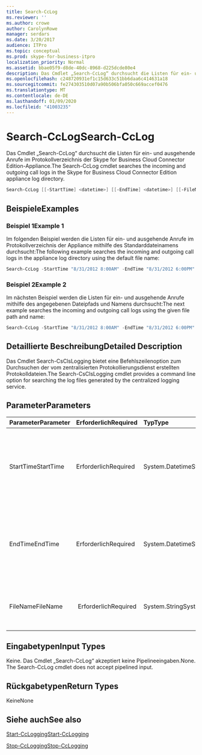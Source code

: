 ```yaml
---
title: Search-CcLog
ms.reviewer: ''
ms.author: crowe
author: CarolynRowe
manager: serdars
ms.date: 3/20/2017
audience: ITPro
ms.topic: conceptual
ms.prod: skype-for-business-itpro
localization_priority: Normal
ms.assetid: bbae05f9-d8de-40dc-8968-d225dcde80e4
description: Das Cmdlet „Search-CcLog“ durchsucht die Listen für ein- und ausgehende Anrufe im Protokollverzeichnis der Skype for Business Cloud Connector Edition-Appliance.
ms.openlocfilehash: c248720931ef1c15d633c51bb6daa6c414631a18
ms.sourcegitcommit: fe274303510d07a90b506bfa050c669accef0476
ms.translationtype: MT
ms.contentlocale: de-DE
ms.lasthandoff: 01/09/2020
ms.locfileid: "41003235"
---
```

# <a name="search-cclog"></a><span data-ttu-id="b89c5-103">Search-CcLog</span><span class="sxs-lookup"><span data-stu-id="b89c5-103">Search-CcLog</span></span>
 
<span data-ttu-id="b89c5-104">Das Cmdlet „Search-CcLog“ durchsucht die Listen für ein- und ausgehende Anrufe im Protokollverzeichnis der Skype for Business Cloud Connector Edition-Appliance.</span><span class="sxs-lookup"><span data-stu-id="b89c5-104">The Search-CcLog cmdlet searches the incoming and outgoing call logs in the Skype for Business Cloud Connector Edition appliance log directory.</span></span>
  
```powershell
Search-CcLog [[-StartTime] <datetime>] [[-EndTime] <datetime>] [[-FileName] <string>]
```

## <a name="examples"></a><span data-ttu-id="b89c5-105">Beispiele</span><span class="sxs-lookup"><span data-stu-id="b89c5-105">Examples</span></span>
<span data-ttu-id="b89c5-106"><a name="Examples"> </a></span><span class="sxs-lookup"><span data-stu-id="b89c5-106"></span></span>

### <a name="example-1"></a><span data-ttu-id="b89c5-107">Beispiel 1</span><span class="sxs-lookup"><span data-stu-id="b89c5-107">Example 1</span></span>

<span data-ttu-id="b89c5-108">Im folgenden Beispiel werden die Listen für ein- und ausgehende Anrufe im Protokollverzeichnis der Appliance mithilfe des Standarddateinamens durchsucht:</span><span class="sxs-lookup"><span data-stu-id="b89c5-108">The following example searches the incoming and outgoing call logs in the appliance log directory using the default file name:</span></span>
  
```powershell
Search-CcLog -StartTime "8/31/2012 8:00AM" -EndTime "8/31/2012 6:00PM"
```

### <a name="example-2"></a><span data-ttu-id="b89c5-109">Beispiel 2</span><span class="sxs-lookup"><span data-stu-id="b89c5-109">Example 2</span></span>

<span data-ttu-id="b89c5-110">Im nächsten Beispiel werden die Listen für ein- und ausgehende Anrufe mithilfe des angegebenen Dateipfads und Namens durchsucht:</span><span class="sxs-lookup"><span data-stu-id="b89c5-110">The next example searches the incoming and outgoing call logs using the given file path and name:</span></span>
  
```powershell
Search-CcLog -StartTime "8/31/2012 8:00AM" -EndTime "8/31/2012 6:00PM" -FileName "C:\Log\LogFile.log"
```

## <a name="detailed-description"></a><span data-ttu-id="b89c5-111">Detaillierte Beschreibung</span><span class="sxs-lookup"><span data-stu-id="b89c5-111">Detailed Description</span></span>
<span data-ttu-id="b89c5-112"><a name="DetailedDescription"> </a></span><span class="sxs-lookup"><span data-stu-id="b89c5-112"></span></span>

<span data-ttu-id="b89c5-113">Das Cmdlet  Search-CsClsLogging bietet eine Befehlszeilenoption zum Durchsuchen der vom zentralisierten Protokollierungsdienst erstellten Protokolldateien.</span><span class="sxs-lookup"><span data-stu-id="b89c5-113">The Search-CsClsLogging cmdlet provides a command line option for searching the log files generated by the centralized logging service.</span></span>
  
## <a name="parameters"></a><span data-ttu-id="b89c5-114">Parameter</span><span class="sxs-lookup"><span data-stu-id="b89c5-114">Parameters</span></span>
<span data-ttu-id="b89c5-115"><a name="DetailedDescription"> </a></span><span class="sxs-lookup"><span data-stu-id="b89c5-115"></span></span>

|<span data-ttu-id="b89c5-116">**Parameter**</span><span class="sxs-lookup"><span data-stu-id="b89c5-116">**Parameter**</span></span>|<span data-ttu-id="b89c5-117">**Erforderlich**</span><span class="sxs-lookup"><span data-stu-id="b89c5-117">**Required**</span></span>|<span data-ttu-id="b89c5-118">**Typ**</span><span class="sxs-lookup"><span data-stu-id="b89c5-118">**Type**</span></span>|<span data-ttu-id="b89c5-119">**Beschreibung**</span><span class="sxs-lookup"><span data-stu-id="b89c5-119">**Description**</span></span>|
|:-----|:-----|:-----|:-----|
|<span data-ttu-id="b89c5-120">StartTime</span><span class="sxs-lookup"><span data-stu-id="b89c5-120">StartTime</span></span>  <br/> | <span data-ttu-id="b89c5-121">Erforderlich</span><span class="sxs-lookup"><span data-stu-id="b89c5-121">Required</span></span> <br/> |<span data-ttu-id="b89c5-122">System.Datetime</span><span class="sxs-lookup"><span data-stu-id="b89c5-122">System.Datetime</span></span>  <br/> | <span data-ttu-id="b89c5-p101"> Anfangszeitpunkt (Datum und Uhrzeit) für die zu durchsuchenden Protokolleinträge. Wird in der lokalen Zeitzone angegeben.</span><span class="sxs-lookup"><span data-stu-id="b89c5-p101">Beginning date and time for the log entries to be searched. Specified in local time zone.</span></span> <br/> |
|<span data-ttu-id="b89c5-125">EndTime</span><span class="sxs-lookup"><span data-stu-id="b89c5-125">EndTime</span></span>  <br/> |<span data-ttu-id="b89c5-126">Erforderlich</span><span class="sxs-lookup"><span data-stu-id="b89c5-126">Required</span></span>  <br/> |<span data-ttu-id="b89c5-127">System.Datetime</span><span class="sxs-lookup"><span data-stu-id="b89c5-127">System.Datetime</span></span>  <br/> |<span data-ttu-id="b89c5-p102">Endzeitpunkt (Datum und Uhrzeit) für die zu durchsuchenden Protokolleinträge. Wird in der lokalen Zeitzone angegeben.</span><span class="sxs-lookup"><span data-stu-id="b89c5-p102">Ending date and time for the log entries to be searched. Specified in local time zone.</span></span>  <br/> |
|<span data-ttu-id="b89c5-130">FileName</span><span class="sxs-lookup"><span data-stu-id="b89c5-130">FileName</span></span>  <br/> |<span data-ttu-id="b89c5-131"> Erforderlich</span><span class="sxs-lookup"><span data-stu-id="b89c5-131">Required</span></span>  <br/> |<span data-ttu-id="b89c5-132">System.String</span><span class="sxs-lookup"><span data-stu-id="b89c5-132">System.String</span></span>  <br/> |<span data-ttu-id="b89c5-133">Gibt den vollständigen Pfad der Textdatei mit den Suchergebnissen an.</span><span class="sxs-lookup"><span data-stu-id="b89c5-133">Specifies the full path of the text file containing the search results.</span></span>  <br/> |
   
## <a name="input-types"></a><span data-ttu-id="b89c5-134">Eingabetypen</span><span class="sxs-lookup"><span data-stu-id="b89c5-134">Input Types</span></span>
<span data-ttu-id="b89c5-135"><a name="InputTypes"> </a></span><span class="sxs-lookup"><span data-stu-id="b89c5-135"></span></span>

<span data-ttu-id="b89c5-p103">Keine. Das Cmdlet „Search-CcLog“ akzeptiert keine Pipelineeingaben.</span><span class="sxs-lookup"><span data-stu-id="b89c5-p103">None. The Search-CcLog cmdlet does not accept pipelined input.</span></span>
  
## <a name="return-types"></a><span data-ttu-id="b89c5-138">Rückgabetypen</span><span class="sxs-lookup"><span data-stu-id="b89c5-138">Return Types</span></span>
<span data-ttu-id="b89c5-139"><a name="ReturnTypes"> </a></span><span class="sxs-lookup"><span data-stu-id="b89c5-139"></span></span>

<span data-ttu-id="b89c5-140">Keine</span><span class="sxs-lookup"><span data-stu-id="b89c5-140">None</span></span>
  
## <a name="see-also"></a><span data-ttu-id="b89c5-141">Siehe auch</span><span class="sxs-lookup"><span data-stu-id="b89c5-141">See also</span></span>
<span data-ttu-id="b89c5-142"><a name="ReturnTypes"> </a></span><span class="sxs-lookup"><span data-stu-id="b89c5-142"></span></span>

[<span data-ttu-id="b89c5-143">Start-CcLogging</span><span class="sxs-lookup"><span data-stu-id="b89c5-143">Start-CcLogging</span></span>](start-cclogging.md)
  
[<span data-ttu-id="b89c5-144">Stop-CcLogging</span><span class="sxs-lookup"><span data-stu-id="b89c5-144">Stop-CcLogging</span></span>](stop-cclogging.md)
  

